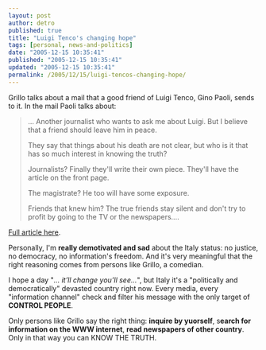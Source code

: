```yaml
---
layout: post
author: detro
published: true
title: "Luigi Tenco's changing hope"
tags: [personal, news-and-politics]
date: "2005-12-15 10:35:41"
published: "2005-12-15 10:35:41"
updated: "2005-12-15 10:35:41"
permalink: /2005/12/15/luigi-tencos-changing-hope/
---
```


Grillo talks about a mail that a good friend of Luigi Tenco, Gino Paoli, sends to it. In the mail Paoli talks about:
<blockquote>... Another journalist who wants to ask me about Luigi.
But I believe that a friend should leave him in peace.

They say that things about his death are not clear, but who is it that has so much interest in knowing the truth?

Journalists? Finally they'll write their own piece. They'll have the article on the front page.

The magistrate? He too will have some exposure.

Friends that knew him? The true friends stay silent and don't try to profit by going to the TV or the newspapers....</blockquote>

<a href="http://www.beppegrillo.it/eng/2005/12/itll_change_youll_see.html">Full article here</a>.

Personally, I'm <strong>really demotivated and sad</strong> about the Italy status: no justice, no democracy, no information's freedom. And it's very meaningful that the right reasoning comes from persons like Grillo, a comedian.

I hope a day "<em>... it’ll change you’ll see...</em>", but Italy it's a "politically and democratically" devasted country right now.
Every media, every "information channel" check and filter his message with the only target of <strong>CONTROL PEOPLE</strong>.

Only persons like Grillo say the right thing: <strong>inquire by yuorself</strong>, s<strong>earch for information on the WWW internet</strong>, <strong>read newspapers of other country</strong>. Only in that way you can KNOW THE TRUTH.

